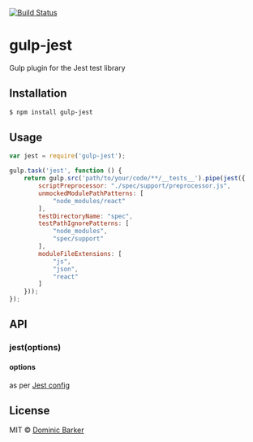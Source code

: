 [![Build Status](https://travis-ci.org/Dakuan/gulp-jest.svg?branch=master)](https://travis-ci.org/Dakuan/gulp-jest)

# gulp-jest

Gulp plugin for the Jest test library 


## Installation

```bash
$ npm install gulp-jest
```

## Usage

```javascript
var jest = require('gulp-jest');

gulp.task('jest', function () {
    return gulp.src('path/to/your/code/**/__tests__').pipe(jest({
        scriptPreprocessor: "./spec/support/preprocessor.js",
        unmockedModulePathPatterns: [
            "node_modules/react"
        ],
        testDirectoryName: "spec",
        testPathIgnorePatterns: [
            "node_modules",
            "spec/support"
        ],
        moduleFileExtensions: [
            "js",
            "json",
            "react"
        ]
    }));
});

```


## API

### jest(options)

#### options

as per [Jest config](http://facebook.github.io/jest/docs/api.html#config-options)


## License

MIT © [Dominic Barker](http://www.dombarker.co.uk)
